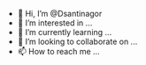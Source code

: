 - 👋 Hi, I’m @Dsantinagor
- 👀 I’m interested in ...
- 🌱 I’m currently learning ...
- 💞️ I’m looking to collaborate on ...
- 📫 How to reach me ...

<!---
Dsantinagor/Dsantinagor is a ✨ special ✨ repository because its `README.md` (this file) appears on your GitHub profile.
You can click the Preview link to take a look at your changes.
--->
